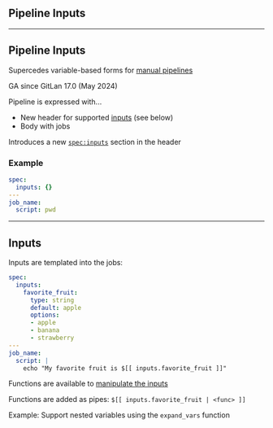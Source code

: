 <!-- .slide: id="gitlab_ci_inputs" class="vertical-center" -->

<i class="fa-duotone fa-pen-field fa-8x" style="float: right; color: grey;"></i>

## Pipeline Inputs

---

## Pipeline Inputs

<i class="fa-duotone fa-solid fa-4x fa-pen-field"></i> <!-- .element: style="float: right;" -->

Supercedes variable-based forms for [manual pipelines](#/gitlab_ci_manual)

GA since GitLan 17.0 (May 2024)

Pipeline is expressed with...
- New header for supported [inputs](https://docs.gitlab.com/ci/inputs/) (see below)
- Body with jobs

Introduces a new [`spec:inputs`](https://docs.gitlab.com/ci/yaml/#specinputs) section in the header

### Example

  ```yaml
  spec:
    inputs: {}
  ---
  job_name:
    script: pwd
  ```

---

## Inputs

Inputs are templated into the jobs:

  ```yaml
  spec:
    inputs:
      favorite_fruit:
        type: string
        default: apple
        options:
        - apple
        - banana
        - strawberry
  ---
  job_name:
    script: |
      echo "My favorite fruit is $[[ inputs.favorite_fruit ]]"
  ```

Functions are available to [manipulate the inputs](https://docs.gitlab.com/ci/inputs/#predefined-interpolation-functions)

Functions are added as pipes: `$[[ inputs.favorite_fruit | <func> ]]`

Example: Support nested variables using the `expand_vars` function
